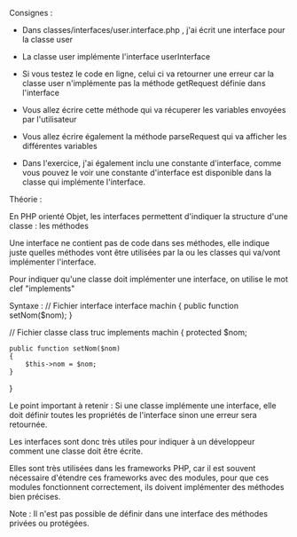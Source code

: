Consignes :

- Dans classes/interfaces/user.interface.php , j'ai écrit une interface pour la classe
user
- La classe user implémente l'interface userInterface
- Si vous testez le code en ligne, celui ci va retourner une erreur car la classe user
n'implémente pas la méthode getRequest définie dans l'interface
- Vous allez écrire cette méthode qui va récuperer les variables envoyées par l'utilisateur
- Vous allez écrire également la méthode parseRequest qui va afficher les différentes variables

- Dans l'exercice, j'ai également inclu une constante d'interface, comme vous pouvez le voir
une constante d'interface est disponible dans la classe qui implémente l'interface.



Théorie :

En PHP orienté Objet, les interfaces permettent d'indiquer la structure d'une classe : les méthodes

Une interface ne contient pas de code dans ses méthodes, elle indique juste quelles méthodes vont être utilisées par la
ou les classes qui va/vont implémenter l'interface.

Pour indiquer qu'une classe doit implémenter une interface, on utilise le mot clef "implements"

Syntaxe :
// Fichier interface
interface machin
{
    public function setNom($nom);
}

// Fichier classe
class truc implements machin
{
    protected $nom;

    public function setNom($nom)
    {
        $this->nom = $nom;
    }
}

Le point important à retenir : Si une classe implémente une interface, elle doit définir toutes les propriétés de l'interface
sinon une erreur sera retournée.

Les interfaces sont donc très utiles pour indiquer à un développeur comment une classe doit être écrite.

Elles sont très utilisées dans les frameworks PHP, car il est souvent nécessaire d'étendre ces frameworks avec des modules,
pour que ces modules fonctionnent correctement, ils doivent implémenter des méthodes bien précises.

Note : Il n'est pas possible de définir dans une interface des méthodes privées ou protégées.